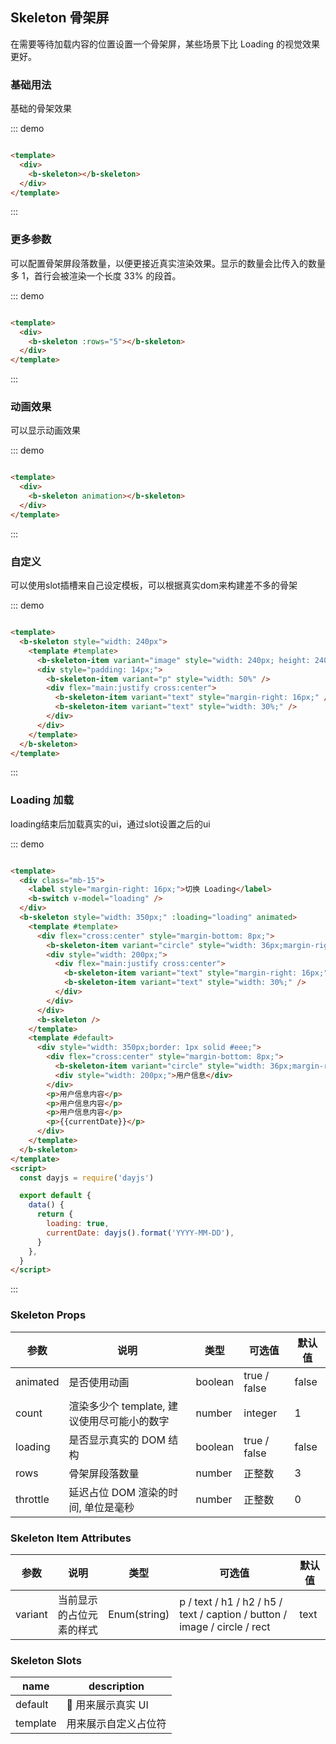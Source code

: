 ## Skeleton 骨架屏

在需要等待加载内容的位置设置一个骨架屏，某些场景下比 Loading 的视觉效果更好。

### 基础用法

基础的骨架效果

::: demo

```html

<template>
  <div>
    <b-skeleton></b-skeleton>
  </div>
</template>
```

:::

### 更多参数

可以配置骨架屏段落数量，以便更接近真实渲染效果。显示的数量会比传入的数量多 1，首行会被渲染一个长度 33% 的段首。

::: demo

```html

<template>
  <div>
    <b-skeleton :rows="5"></b-skeleton>
  </div>
</template>
```

:::

### 动画效果

可以显示动画效果

::: demo

```html

<template>
  <div>
    <b-skeleton animation></b-skeleton>
  </div>
</template>
```

:::

### 自定义

可以使用slot插槽来自己设定模板，可以根据真实dom来构建差不多的骨架

::: demo

```html

<template>
  <b-skeleton style="width: 240px">
    <template #template>
      <b-skeleton-item variant="image" style="width: 240px; height: 240px;" />
      <div style="padding: 14px;">
        <b-skeleton-item variant="p" style="width: 50%" />
        <div flex="main:justify cross:center">
          <b-skeleton-item variant="text" style="margin-right: 16px;" />
          <b-skeleton-item variant="text" style="width: 30%;" />
        </div>
      </div>
    </template>
  </b-skeleton>
</template>
```

:::

### Loading 加载

loading结束后加载真实的ui，通过slot设置之后的ui

::: demo

```html

<template>
  <div class="mb-15">
    <label style="margin-right: 16px;">切换 Loading</label>
    <b-switch v-model="loading" />
  </div>
  <b-skeleton style="width: 350px;" :loading="loading" animated>
    <template #template>
      <div flex="cross:center" style="margin-bottom: 8px;">
        <b-skeleton-item variant="circle" style="width: 36px;margin-right: 8px;" />
        <div style="width: 200px;">
          <div flex="main:justify cross:center">
            <b-skeleton-item variant="text" style="margin-right: 16px;" />
            <b-skeleton-item variant="text" style="width: 30%;" />
          </div>
        </div>
      </div>
      <b-skeleton />
    </template>
    <template #default>
      <div style="width: 350px;border: 1px solid #eee;">
        <div flex="cross:center" style="margin-bottom: 8px;">
          <b-skeleton-item variant="circle" style="width: 36px;margin-right: 8px;" />
          <div style="width: 200px;">用户信息</div>
        </div>
        <p>用户信息内容</p>
        <p>用户信息内容</p>
        <p>用户信息内容</p>
        <p>{{currentDate}}</p>
      </div>
    </template>
  </b-skeleton>
</template>
<script>
  const dayjs = require('dayjs')

  export default {
    data() {
      return {
        loading: true,
        currentDate: dayjs().format('YYYY-MM-DD'),
      }
    },
  }
</script>
```

:::

### Skeleton Props

| 参数     | 说明                                        | 类型    | 可选值       | 默认值 |
| -------- | ------------------------------------------- | ------- | ------------ | ------ |
| animated | 是否使用动画                                | boolean | true / false | false  |
| count    | 渲染多少个 template, 建议使用尽可能小的数字 | number  | integer      | 1      |
| loading  | 是否显示真实的 DOM 结构                     | boolean | true / false | false  |
| rows     | 骨架屏段落数量                              | number  | 正整数       | 3      |
| throttle | 延迟占位 DOM 渲染的时间, 单位是毫秒         | number  | 正整数       | 0      |

### Skeleton Item Attributes

| 参数    | 说明                     | 类型         | 可选值                                                               | 默认值 |
| ------- | ------------------------ | ------------ | -------------------------------------------------------------------- | ------ |
| variant | 当前显示的占位元素的样式 | Enum(string) | p / text / h1 / h2 / h5 / text / caption / button / image / circle / rect | text   |

### Skeleton Slots

| name     | description          |
| -------- | -------------------- |
| default  |  用来展示真实 UI     |
| template | 用来展示自定义占位符 |

